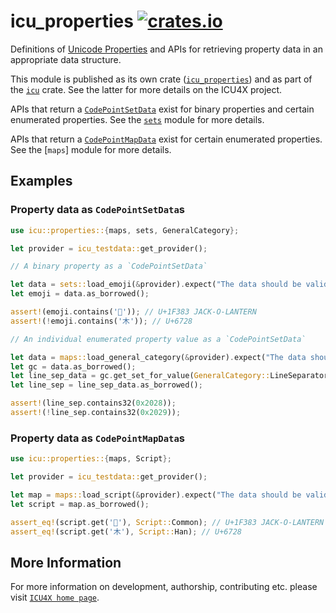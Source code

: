 # icu_properties [![crates.io](https://img.shields.io/crates/v/icu_properties)](https://crates.io/crates/icu_properties)

Definitions of [Unicode Properties] and APIs for
retrieving property data in an appropriate data structure.

This module is published as its own crate ([`icu_properties`](https://docs.rs/icu_properties/latest/icu_properties/))
and as part of the [`icu`](https://docs.rs/icu/latest/icu/) crate. See the latter for more details on the ICU4X project.

APIs that return a [`CodePointSetData`] exist for binary properties and certain enumerated
properties. See the [`sets`] module for more details.

APIs that return a [`CodePointMapData`] exist for certain enumerated properties. See the
[`maps`] module for more details.

## Examples

### Property data as `CodePointSetData`s

```rust
use icu::properties::{maps, sets, GeneralCategory};

let provider = icu_testdata::get_provider();

// A binary property as a `CodePointSetData`

let data = sets::load_emoji(&provider).expect("The data should be valid");
let emoji = data.as_borrowed();

assert!(emoji.contains('🎃')); // U+1F383 JACK-O-LANTERN
assert!(!emoji.contains('木')); // U+6728

// An individual enumerated property value as a `CodePointSetData`

let data = maps::load_general_category(&provider).expect("The data should be valid");
let gc = data.as_borrowed();
let line_sep_data = gc.get_set_for_value(GeneralCategory::LineSeparator);
let line_sep = line_sep_data.as_borrowed();

assert!(line_sep.contains32(0x2028));
assert!(!line_sep.contains32(0x2029));
```

### Property data as `CodePointMapData`s

```rust
use icu::properties::{maps, Script};

let provider = icu_testdata::get_provider();

let map = maps::load_script(&provider).expect("The data should be valid");
let script = map.as_borrowed();

assert_eq!(script.get('🎃'), Script::Common); // U+1F383 JACK-O-LANTERN
assert_eq!(script.get('木'), Script::Han); // U+6728
```

[`ICU4X`]: ../icu/index.html
[Unicode Properties]: https://unicode-org.github.io/icu/userguide/strings/properties.html
[`CodePointSetData`]: crate::sets::CodePointSetData
[`CodePointMapData`]: crate::maps::CodePointMapData
[`sets`]: crate::sets

## More Information

For more information on development, authorship, contributing etc. please visit [`ICU4X home page`](https://github.com/unicode-org/icu4x).
